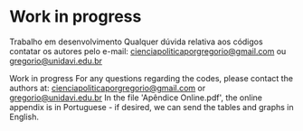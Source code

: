 # Work in progress
Trabalho em desenvolvimento
Qualquer dúvida relativa aos códigos contatar os autores pelo e-mail: cienciapoliticaporgregorio@gmail.com ou gregorio@unidavi.edu.br


Work in progress
For any questions regarding the codes, please contact the authors at: cienciapoliticaporgregorio@gmail.com or gregorio@unidavi.edu.br
In the file 'Apêndice Online.pdf', the online appendix is in Portuguese - if desired, we can send the tables and graphs in English.
